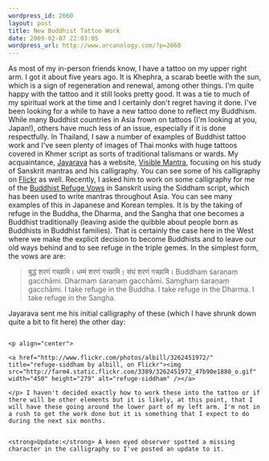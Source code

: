 ```yaml
--- 
wordpress_id: 2660
layout: post
title: New Buddhist Tattoo Work
date: 2009-02-07 22:03:05
wordpress_url: http://www.arcanology.com/?p=2660
---
```

As most of my in-person friends know, I have a tattoo on my upper right arm. I got it about five years ago. It is Khephra, a scarab beetle with the sun, which is a sign of regeneration and renewal, among other things. I'm quite happy with the tattoo and it still looks pretty good. It was a tie to much of my spiritual work at the time and I certainly don't regret having it done. I've been looking for a while to have a new tattoo done to reflect my Buddhism. While many Buddhist countries in Asia frown on tattoos (I'm looking at you, Japan!), others have much less of an issue, especially if it is done respectfully. In Thailand, I saw a number of examples of Buddhist tattoo work and I've seen plenty of images of Thai monks with huge tattoos covered in Khmer script as sorts of traditional talismans or wards. My acquaintance, <a href="http://jayarava.org/">Jayarava</a> has a website, <a href="http://www.visiblemantra.org/">Visible Mantra</a>, focusing on his study of Sanskrit mantras and his calligraphy. You can see some of his calligraphy on <a href="http://flickr.com/photos/jayarava/sets/72157594204634284/">Flickr</a> as well. Recently, I asked him to work on some calligraphy for me of the <a href="http://en.wikipedia.org/wiki/Buddhist_Refuge">Buddhist Refuge Vows</a> in Sanskrit using the Siddham script, which has been used to write mantras throughout Asia. You can see many examples of this in Japanese and Korean temples. It is by the taking of refuge in the Buddha, the Dharma, and the Sangha that one becomes a Buddhist traditionally (leaving aside the quibble about people born as Buddhists in Buddhist families). That is certainly the case here in the West where we make the explicit decision to become Buddhists and to leave our old ways behind and to see refuge in the triple gemes. In the simplest form, the vows are are: <blockquote>
                                                                                                                                                                                                                                                                                                                                                                                                                                                                                                                                                                                                                                                                                                                                                                                                                                                                                                                            बुद्धं शरणं गच्छामि। धम्मं शरणं गच्छामि। संघं शरणं गच्छामि। Buddhaṃ śaraṇaṃ gacchāmi. Dharmaṃ śaraṇaṃ gacchāmi. Saṃghaṃ śaraṇaṃ gacchāmi. I take refuge in the Buddha. I take refuge in the Dharma. I take refuge in the Sangha.
                                                                                                                                                                                                                                                                                                                                                                                                                                                                                                                                                                                                                                                                                                                                                                                                                                                                                                                          </blockquote> Jayarava sent me his initial calligraphy of these (which I have shrunk down quite a bit to fit here) the other day: 
                                                                                                                                                                                                                                                                                                                                                                                                                                                                                                                                                                                                                                                                                                                                                                                                                                                                                                                          
                                                                                                                                                                                                                                                                                                                                                                                                                                                                                                                                                                                                                                                                                                                                                                                                                                                                                                                          <p align="center">
                                                                                                                                                                                                                                                                                                                                                                                                                                                                                                                                                                                                                                                                                                                                                                                                                                                                                                                            <a href="http://www.flickr.com/photos/albill/3262451972/" title="refuge-siddham by albill, on Flickr"><img src="http://farm4.static.flickr.com/3389/3262451972_47b90e1880_o.gif" width="450" height="279" alt="refuge-siddham" /></a>
                                                                                                                                                                                                                                                                                                                                                                                                                                                                                                                                                                                                                                                                                                                                                                                                                                                                                                                          </p> I haven't decided exactly how to work these into the tattoo or if there will be other elements but it is likely, at this point, that I will have these going around the lower part of my left arm. I'm not in a rush to get the work done but it is something that I expect to do during the next six months. 
                                                                                                                                                                                                                                                                                                                                                                                                                                                                                                                                                                                                                                                                                                                                                                                                                                                                                                                          
                                                                                                                                                                                                                                                                                                                                                                                                                                                                                                                                                                                                                                                                                                                                                                                                                                                                                                                          <strong>Update:</strong> A keen eyed observer spotted a missing character in the calligraphy so I've posted an update to it.